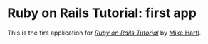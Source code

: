 # Ruby on Rails Tutorial: first app

This is the firs application for [*Ruby on Rails Tutorial*](http://railstutorial.org/) by [Mike Hartl](http://michaelhartl.com/).
